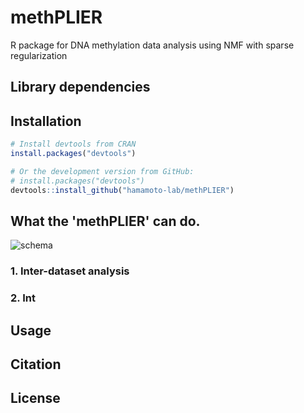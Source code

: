 # methPLIER
R package for DNA methylation data analysis using NMF with sparse regularization

## Library dependencies

## Installation
```R
# Install devtools from CRAN
install.packages("devtools")

# Or the development version from GitHub:
# install.packages("devtools")
devtools::install_github("hamamoto-lab/methPLIER")
```
## What the 'methPLIER' can do.
![schema](https://user-images.githubusercontent.com/7193590/172372421-db129640-486f-4f8c-a8f3-015fba7c58ab.png)

### 1. Inter-dataset analysis

### 2. Int

## Usage

## Citation

## License
